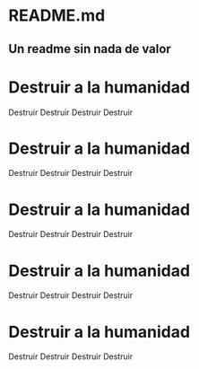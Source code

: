 # README.md

## Un readme sin nada de valor

# Destruir a la humanidad
Destruir Destruir Destruir Destruir 
# Destruir a la humanidad
Destruir Destruir Destruir Destruir 
# Destruir a la humanidad
Destruir Destruir Destruir Destruir 
# Destruir a la humanidad
Destruir Destruir Destruir Destruir 
# Destruir a la humanidad
Destruir Destruir Destruir Destruir 
